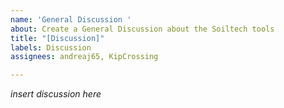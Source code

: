 ```yaml
---
name: 'General Discussion '
about: Create a General Discussion about the Soiltech tools
title: "[Discussion]"
labels: Discussion
assignees: andreaj65, KipCrossing

---
```


*insert discussion here*
